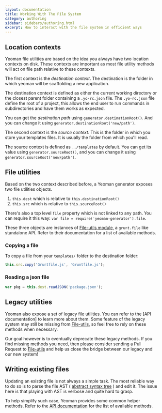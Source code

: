 ```yaml
---
layout: documentation
title: Working With The File System
category: authoring
sidebar: sidebars/authoring.html
excerpt: How to interact with the file system in efficient ways
---
```


## Location contexts

Yeoman file utilities are based on the idea you always have two location contexts on disk. These contexts are important as most file utility methods will act on file path relative to these contexts.

The first context is the _destination context_. The destination is the folder in which yeoman will be scaffolding a new application.

The destination context is defined as either the current working directory or the closest parent folder containing a `.yo-rc.json` file. The `.yo-rc.json` file define the root of a project, this allows the end user to run commands in subdirectories and have them works as expected.

You can get the _destination path_ using `generator.destinationRoot()`. And you can change it using `generator.destinationRoot('new/path')`.

The second context is the _source context_. This is the folder in which you store your templates files. It is usually the folder from which you'll read.

The source context is defined as `../templates` by default. You can get its value using `generator.sourceRoot()`, and you can change it using `generator.sourceRoot('new/path')`.

## File utilities

Based on the two context described before, a Yeoman generator exposes two file utilities objects.

1. `this.dest` which is relative to `this.destinationRoot()`
2. `this.src` which is relative to `this.sourceRoot()`

There's also a top level `file` property which is not linked to any path. You can require it this way: `var file = require('yeoman-generator').file`.

These three objects are instances of [File-utils module](https://github.com/SBoudrias/file-utils), a `grunt.file` like standalone API. Refer to their documentation for a list of available methods.

### Copying a file

To copy a file from your `templates/` folder to the destination folder:

```js
this.src.copy('Gruntfile.js', 'Gruntfile.js');
```

### Reading a json file

```js
var pkg = this.dest.readJSON('package.json');
```

## Legacy utilities

Yeoman also expose a set of legacy file utilities. You can refer to the [API documentation] to learn more about them. Some feature of the legacy system may still be missing from [File-utils](https://github.com/SBoudrias/file-utils), so feel free to rely on these methods when necessary.

Our goal however is to eventually deprecate these legacy methods. If you find missing methods you need, then please consider sending a Pull Request to [File-utils](https://github.com/SBoudrias/file-utils) and help us close the bridge between our legacy and our new system!

## Writing existing files

Updating an existing file is not always a simple task. The most reliable way to do so is to parse the file AST ( [abstract syntax tree](http://en.wikipedia.org/wiki/Abstract_syntax_tree) ) and edit it. The issue here is that playing with AST is verbose and quite hard to grasp.

To help simplify such case, Yeoman provides some common helper methods. Refer to the [API documentation](http://yeoman.github.io/generator/wiring.html) for the list of available methods.
